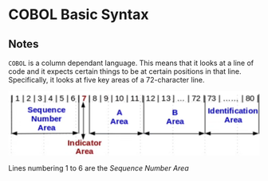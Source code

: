 # COBOL Basic Syntax
## Notes

`COBOL` is a column dependant language. This means that it looks at a line of
code and it expects certain things to be at certain positions in that line. 
Specifically, it looks at five key areas of a 72-character line. 

![cobol sequence](./img/cobolSequence.png)

Lines numbering 1 to 6 are the *Sequence Number Area*